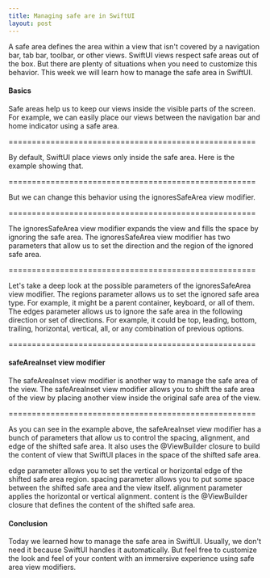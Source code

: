 ```yaml
---
title: Managing safe are in SwiftUI
layout: post
---
```


A safe area defines the area within a view that isn't covered by a navigation bar, tab bar, toolbar, or other views. SwiftUI views respect safe areas out of the box. But there are plenty of situations when you need to customize this behavior. This week we will learn how to manage the safe area in SwiftUI.

#### Basics
Safe areas help us to keep our views inside the visible parts of the screen. For example, we can easily place our views between the navigation bar and home indicator using a safe area.

=====================================================

By default, SwiftUI place views only inside the safe area. Here is the example showing that.

=====================================================

But we can change this behavior using the ignoresSafeArea view modifier.

=====================================================

The ignoresSafeArea view modifier expands the view and fills the space by ignoring the safe area. The ignoresSafeArea view modifier has two parameters that allow us to set the direction and the region of the ignored safe area.

=====================================================

Let's take a deep look at the possible parameters of the ignoresSafeArea view modifier.
The regions parameter allows us to set the ignored safe area type. For example, it might be a parent container, keyboard, or all of them.
The edges parameter allows us to ignore the safe area in the following direction or set of directions. For example, it could be top, leading, bottom, trailing, horizontal, vertical, all, or any combination of previous options.

=====================================================

#### safeAreaInset view modifier
The safeAreaInset view modifier is another way to manage the safe area of the view. The safeAreaInset view modifier allows you to shift the safe area of the view by placing another view inside the original safe area of the view.

=====================================================

As you can see in the example above, the safeAreaInset view modifier has a bunch of parameters that allow us to control the spacing, alignment, and edge of the shifted safe area. It also uses the @ViewBuilder closure to build the content of view that SwiftUI places in the space of the shifted safe area.

edge parameter allows you to set the vertical or horizontal edge of the shifted safe area region.
spacing parameter allows you to put some space between the shifted safe area and the view itself.
alignment parameter applies the horizontal or vertical alignment.
content is the @ViewBuilder closure that defines the content of the shifted safe area.

#### Conclusion
Today we learned how to manage the safe area in SwiftUI. Usually, we don't need it because SwiftUI handles it automatically. But feel free to customize the look and feel of your content with an immersive experience using safe area view modifiers.

